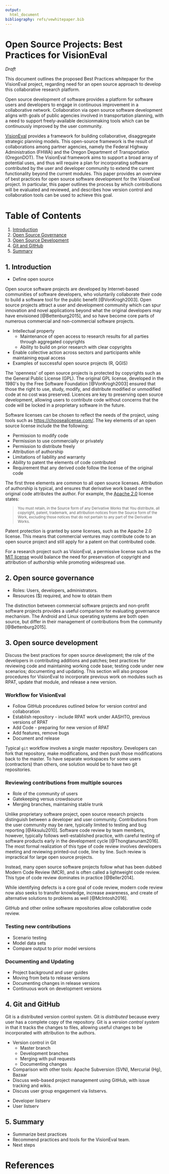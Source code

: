 ```yaml
---
output: 
  html_document
bibliography: refs/vewhitepaper.bib
---
```


# Open Source Projects: Best Practices for VisionEval

*Draft*

This document outlines the proposed Best Practices whitepaper for the VisionEval project, regarding need for an open source approach to develop this collaborative research platform. 

Open source development of software provides a platform for software users and developers to engage in continuous improvement in a collaborative network. Collaboration via open source software development aligns with goals of public agencies involved in transportation planning, with a need to support freely-available decisionmaking tools which can be continuously improved by the user community.

[VisionEval](https://github.com/gregorbj/VisionEval) provides a framework for building collaborative, disaggregate strategic planning models. This open-source framework is the result of collaborations among partner agencies, namely the Federal Highway Administration (FHWA) and the Oregon Department of Transportation (OregonDOT). The VisionEval framework aims to support a broad array of potential uses, and thus will require a plan for incorporating software contributed by the user and developer community to extend the current functionality beyond the current modules. 
This paper provides an overview of best practices for open source software development for the VisionEval project. In particular, this paper outlines the process by which contributions will be evaluated and reviewed, and describes how version control and collaboration tools can be used to achieve this goal.

# Table of Contents
1. [Introduction](#introduction)
2. [Open Source Governance](#opensourcegovernance)
3. [Open Source Development](#opensourcedevelopment)
4. [Git and GitHub](#git)
4. [Summary](#summary)

## 1.	Introduction 

<!-- Discuss open source framework development of VisionEval, with an overview of best practices applicable to this project. -->

<!-- Brian Gardner Comment 2017-04-14
This enables a multi-year, collaborative research effort.
It is not a line of business IT system.
We will organize accordingly.

Draft Objectives for discussion
1)	 Maintenance of open access to research results to all parties through aggregated copyrights
2)	 Ability to build on prior research with clear copyrights
3)	 Enable collective action across sectors and participants while maintaining equal access
--> 

*	Define open source

Open source software projects are developed by Internet-based communities of software developers, who voluntarily collaborate their code to build a software tool for the public benefit [@VonKrogh2003]. Open source projects attract a user and development community which can spur innovation and novel applications beyond what the original developers may have envisioned [@Bettenburg2015], and so have become core parts of numerous commercial and non-commercial software projects.  


*	Intellectual property
    +	Maintenance of open access to research results for all parties through aggregated copyrights
    +	Ability to build on prior research with clear copyrights
*	Enable collective action across sectors and participants while maintaining equal access
*	Examples of successful open source projects (R, QGIS)

The 'openness' of open source projects is protected by copyrights such as the General Public License (GPL). The original GPL license, developed in the 1980's by the Free Software Foundation [@VonKrogh2003] ensured that those the right to use, study, modify, and distribute modified or unmodified code at no cost was preserved. Licences are key to preserving open source development, allowing users to contribute code without concerns that the code will be locked in a proprietary software in the future.

Software licenses can be chosen to reflect the needs of the project, using tools such as https://choosealicense.com/. The key elements of an open source license include the the following:

- Permission to modify code
- Permission to use commercially or privately
- Permission to distribute freely
- Attribution of authorship
- Limitations of liability and warranty
- Ability to patent the elements of code contributed
- Requirement that any derived code follow the license of the original code

The first three elements are common to all open source licenses. Attribution of authorship is typical, and ensures that derivative work based on the original code attributes the author. For example, the [Apache 2.0](http://www.apache.org/licenses/LICENSE-2.0.html) license states:

> <sub> You must retain, in the Source form of any Derivative Works that You distribute, all copyright, patent, trademark, and attribution notices from the Source form of the Work, excluding those notices that do not pertain to any part of the Derivative Works. </sub>

Patent protection is granted by some licenses, such as the Apache 2.0 license. This means that commercial ventures may contribute code to an open source project and still apply for a patent on that contributed code.  

For a research project such as VisionEval, a permissive license such as the [MIT license](https://choosealicense.com/licenses/mit/) would balance the need for preservation of copyright and attribution of authorship while promoting widespread use. 

## 2.	Open source governance <a name = "opensourcegovernance"></a>

-	Roles: Users, developers, administrators.
-	Resources ($) required, and how to obtain them

The distinction between commercial software projects and non-profit software projects provides a useful comparison for evaluating governance mechanism. The Android and Linux operating systems are both open source, but differ in their management of contributions from the community [@Bettenburg2015].

## 3.	Open source development   <a name = "opensourcedevelopment"></a>

<!-- Brian Gardner Comment 2017-04-14
We will need to accomplish in the initial phase
1)	 uptake of the AASHTO contract work on RPAT
2)	 Host the prior versions of RPAT
3)	 Release a new major version
4)	 Make at least one maintenance release

5)	 Define a relationship or uptake the ODOT sponsored work

Let's use these tasks to test initial procedures and repository organizations, with input from ODOT on TLUMIP. 

Lean on:
http://stackoverflow.com/documentation/git/topics
-->

Discuss the best practices for open source development; the role of the developers in contributing additions and patches; best practices for reviewing code and maintaining working code base; testing code under new scenarios; documenting and updating. This section will also propose procedures for VisionEval to incorporate previous work on modules such as RPAT, update that module, and release a new version.

### Workflow for VisionEval

-	Follow GitHub procedures outlined below for version control and collaboration
-	Establish repository - include RPAT work under AASHTO, previous versions of RPAT
-	Add Code - preparing for new version of RPAT
-	Add features, remove bugs
-	Document and release


Typical `git` workflow involves a single master repository. Developers can fork that repository, make modifications, and then push those modifications back to the master. To have separate workspaces for some users (contractors) than others, one solution would be to have two git repositories.


### Reviewing contributions from multiple sources

-	Role of the community of users
-	Gatekeeping versus crowdsource 
-	Merging branches, maintaining stable trunk

Unlike proprietary software project, open source research projects distinguish between a developer and user community. Contributions from the user community may be rare, typically limited to testing and bug reporting [@Aksulu2010]. Software code review by team members, however, typically follows well-established practice, with careful testing of software products early in the development cycle [@Thongtanunam2016]. The most formal realization of this type of code review involves developers meeting and reviewing printed-out code, line by line. Such review is impractical for large open source projects.

Instead, many open source software projects follow what has been dubbed Modern Code Review (MCR), and is often called a lightweight code review. This type of code review dominates in practice [@Beller2014].

While identifying defects is a core goal of code review, modern code review now also seeks to transfer knowledge, increase awareness, and create of alternative solutions to problems as well [@McIntosh2016].

GitHub and other online software repositories allow collaborative code review.

### Testing new contributions

-	Scenario testing
-	Model data sets
-	Compare output to prior model versions

### Documenting and Updating

-	Project background and user guides
-   Moving from beta to release versions
-	Documenting changes in release versions
-	Continuous work on development versions

## 4.	Git and GitHub  <a name = "git"></a>

Git is a distributed version control system. Git is *distributed* because every user has a complete copy of the repository. Git is a *version control system* in that it tracks the changes to files, allowing useful changes to be incorporated with attribution to the authors.


-	Version control in Git
    +	Master branch
    +	Development branches
    +	Merging with pull requests
    +	Documenting changes
-	Comparison with other tools: Apache Subversion (SVN), Mercurial (Hg), Bazaar
-	Discuss web-based project management using GitHub, with issue tracking and wikis.
-	Discuss user group engagement via listservs. 
  +	Developer listserv 
  +	User listserv

## 5.	Summary  <a name = "summary"></a>

-	Summarize best practices
-	Recommend practices and tools for the VisionEval team.
-	Next steps


# References
